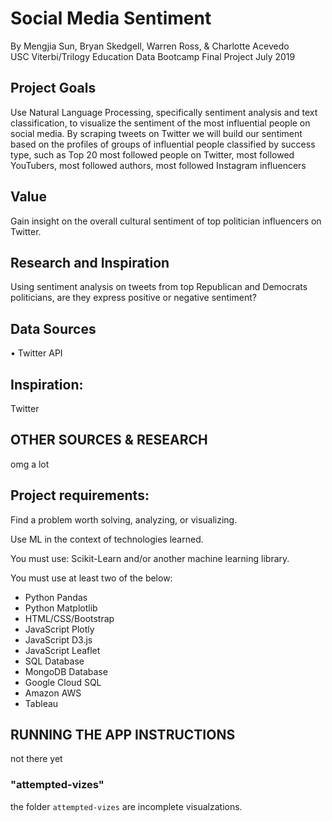 # Social Media Sentiment
By Mengjia Sun, Bryan Skedgell, Warren Ross, & Charlotte Acevedo <br>
USC Viterbi/Trilogy Education Data Bootcamp Final Project July 2019


## Project Goals
Use Natural Language Processing, specifically sentiment analysis and text classification, to visualize the sentiment of the most influential people on social media. By scraping tweets on Twitter we will build our sentiment based on the profiles of groups of influential people classified by success type, such as Top 20 most followed people on Twitter, most followed YouTubers, most followed authors, most followed Instagram influencers

## Value
Gain insight on the overall cultural sentiment of top politician influencers on Twitter.

## Research and Inspiration
Using sentiment analysis on tweets from top Republican and Democrats politicians, are they express positive or negative sentiment? 


## Data Sources
• Twitter API


## Inspiration:
Twitter


## OTHER SOURCES & RESEARCH
omg a lot

## Project requirements:
Find a problem worth solving, analyzing, or visualizing.

Use ML in the context of technologies learned.

You must use: Scikit-Learn and/or another machine learning library.

You must use at least two of the below:

- Python Pandas
- Python Matplotlib
- HTML/CSS/Bootstrap
- JavaScript Plotly
- JavaScript D3.js
- JavaScript Leaflet
- SQL Database
- MongoDB Database
- Google Cloud SQL
- Amazon AWS
- Tableau

## RUNNING THE APP INSTRUCTIONS
not there yet

### "attempted-vizes"
the folder `attempted-vizes` are incomplete visualzations. 
